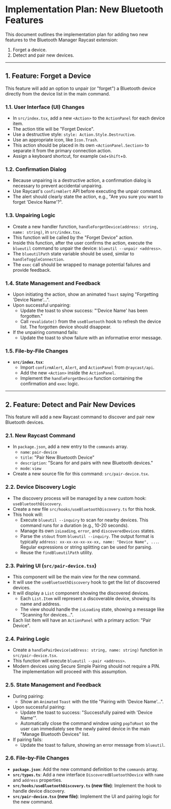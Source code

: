 # Implementation Plan: New Bluetooth Features

This document outlines the implementation plan for adding two new features to the Bluetooth Manager Raycast extension:
1.  Forget a device.
2.  Detect and pair new devices.

---

## 1. Feature: Forget a Device

This feature will add an option to unpair (or "forget") a Bluetooth device directly from the device list in the main command.

### 1.1. User Interface (UI) Changes

-   In `src/index.tsx`, add a new `<Action>` to the `ActionPanel` for each device item.
-   The action title will be "Forget Device".
-   Use a destructive style: `style: Action.Style.Destructive`.
-   Use an appropriate icon, like `Icon.Trash`.
-   This action should be placed in its own `<ActionPanel.Section>` to separate it from the primary connection action.
-   Assign a keyboard shortcut, for example `Cmd`+`Shift`+`D`.

### 1.2. Confirmation Dialog

-   Because unpairing is a destructive action, a confirmation dialog is necessary to prevent accidental unpairing.
-   Use Raycast's `confirmAlert` API before executing the unpair command.
-   The alert should clearly state the action, e.g., "Are you sure you want to forget 'Device Name'?".

### 1.3. Unpairing Logic

-   Create a new handler function, `handleForgetDevice(address: string, name: string)`, in `src/index.tsx`.
-   This function will be called by the "Forget Device" action.
-   Inside this function, after the user confirms the action, execute the `blueutil` command to unpair the device: `blueutil --unpair <address>`.
-   The `blueutilPath` state variable should be used, similar to `handleToggleConnection`.
-   The `exec` call should be wrapped to manage potential failures and provide feedback.

### 1.4. State Management and Feedback

-   Upon initiating the action, show an animated `Toast` saying "Forgetting 'Device Name'...".
-   Upon successful unpairing:
    -   Update the toast to show success: "'Device Name' has been forgotten."
    -   Call `revalidate()` from the `useBluetooth` hook to refresh the device list. The forgotten device should disappear.
-   If the unpairing command fails:
    -   Update the toast to show failure with an informative error message.

### 1.5. File-by-File Changes

-   **`src/index.tsx`**:
    -   Import `confirmAlert`, `Alert`, and `ActionPanel` from `@raycast/api`.
    -   Add the new `<Action>` inside the `ActionPanel`.
    -   Implement the `handleForgetDevice` function containing the confirmation and `exec` logic.

---

## 2. Feature: Detect and Pair New Devices

This feature will add a new Raycast command to discover and pair new Bluetooth devices.

### 2.1. New Raycast Command

-   In `package.json`, add a new entry to the `commands` array.
    -   `name`: `pair-device`
    -   `title`: "Pair New Bluetooth Device"
    -   `description`: "Scans for and pairs with new Bluetooth devices."
    -   `mode`: `view`
-   Create a new source file for this command: `src/pair-device.tsx`.

### 2.2. Device Discovery Logic

-   The discovery process will be managed by a new custom hook: `useBluetoothDiscovery`.
-   Create a new file `src/hooks/useBluetoothDiscovery.ts` for this hook.
-   This hook will:
    -   Execute `blueutil --inquiry` to scan for nearby devices. This command runs for a duration (e.g., 10-20 seconds).
    -   Manage its own `isLoading`, `error`, and `discoveredDevices` states.
    -   Parse the `stdout` from `blueutil --inquiry`. The output format is typically `address: xx-xx-xx-xx-xx-xx, name: "Device Name", ...`. Regular expressions or string splitting can be used for parsing.
    -   Reuse the `findBlueutilPath` utility.

### 2.3. Pairing UI (`src/pair-device.tsx`)

-   This component will be the main view for the new command.
-   It will use the `useBluetoothDiscovery` hook to get the list of discovered devices.
-   It will display a `List` component showing the discovered devices.
    -   Each `List.Item` will represent a discoverable device, showing its name and address.
    -   The view should handle the `isLoading` state, showing a message like "Scanning for devices...".
-   Each list item will have an `ActionPanel` with a primary action: "Pair Device".

### 2.4. Pairing Logic

-   Create a `handlePairDevice(address: string, name: string)` function in `src/pair-device.tsx`.
-   This function will execute `blueutil --pair <address>`.
-   Modern devices using Secure Simple Pairing should not require a PIN. The implementation will proceed with this assumption.

### 2.5. State Management and Feedback

-   During pairing:
    -   Show an `Animated` `Toast` with the title "Pairing with 'Device Name'...".
-   Upon successful pairing:
    -   Update the toast to success: "Successfully paired with 'Device Name'".
    -   Automatically close the command window using `popToRoot` so the user can immediately see the newly paired device in the main "Manage Bluetooth Devices" list.
-   If pairing fails:
    -   Update the toast to failure, showing an error message from `blueutil`.

### 2.6. File-by-File Changes

-   **`package.json`**: Add the new command definition to the `commands` array.
-   **`src/types.ts`**: Add a new interface `DiscoveredBluetoothDevice` with `name` and `address` properties.
-   **`src/hooks/useBluetoothDiscovery.ts` (new file)**: Implement the hook to handle device discovery.
-   **`src/pair-device.tsx` (new file)**: Implement the UI and pairing logic for the new command.

